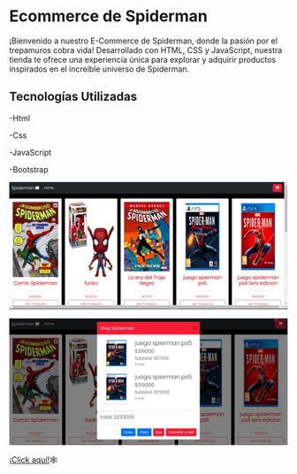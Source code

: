 # Ecommerce de Spiderman
¡Bienvenido a nuestro E-Commerce de Spiderman, donde la pasión por el trepamuros cobra vida! Desarrollado con HTML, CSS y JavaScript, nuestra tienda te ofrece una experiencia única para explorar y adquirir productos inspirados en el increíble universo de Spiderman.

## Tecnologías Utilizadas  
-Html

-Css

-JavaScript

-Bootstrap

![E-commerce](ecommerce-spidie.jpg)

![E-commerce](modal.jpg)

[¡Click aquí!](https://ecommerce-spiderman.netlify.app/)🕸
